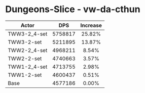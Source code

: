 # Dungeons-Slice - vw-da-cthun
| Actor | DPS | Increase |
|---|:---:|:---:|
|TWW3-2_4-set|5758817|25.82%|
|TWW3-2-set|5211895|13.87%|
|TWW2-2_4-set|4968211|8.54%|
|TWW2-2-set|4740663|3.57%|
|TWW1-2_4-set|4713755|2.98%|
|TWW1-2-set|4600437|0.51%|
|Base|4577186|0.00%|
